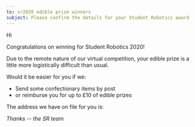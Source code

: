 ```yaml
---
to: sr2020 edible prize winners
subject: Please confirm the details for your Student Robotics award
---
```


Hi

Congratulations on winning <Award name> for Student Robotics 2020!

Due to the remote nature of our virtual competition, your edible prize is a little more logistically difficult than usual.

Would it be easier for you if we:

- Send some confectionary items by post
- or reimburse you for up to £10 of edible prizes

The address we have on file for you is:

<address>

Thanks
-- the SR team